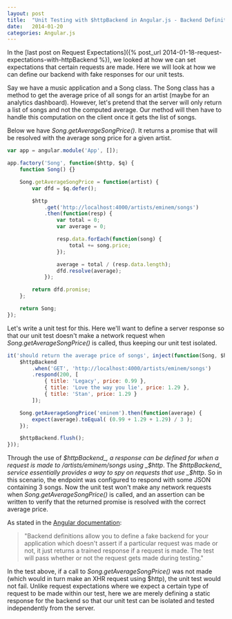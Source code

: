```yaml
---
layout: post
title:  "Unit Testing with $httpBackend in Angular.js - Backend Definitions"
date:   2014-01-20
categories: Angular.js
---
```


In the [last post on Request Expectations]({% post_url 2014-01-18-request-expectations-with-httpBackend %}), we looked at how we can set expectations that certain requests are made. Here we will look at how we can define our backend with fake responses for our unit tests.

Say we have a music application and a Song class. The Song class has a method to get the average price of all songs for an artist (maybe for an analytics dashboard). However, let's pretend that the server will only return a list of songs and not the computed average. Our method will then have to handle this computation on the client once it gets the list of songs.

Below we have _Song.getAverageSongPrice()_. It returns a promise that will be resolved with the average song price for a given artist.

```js
var app = angular.module('App', []);

app.factory('Song', function($http, $q) {
	function Song() {}

	Song.getAverageSongPrice = function(artist) {
		var dfd = $q.defer();

		$http
			.get('http://localhost:4000/artists/eminem/songs')
			.then(function(resp) {
				var total = 0;
				var average = 0;

				resp.data.forEach(function(song) {
					total += song.price;
				});

				average = total / (resp.data.length);
				dfd.resolve(average);
			});

		return dfd.promise;
	};

	return Song;
});
```

Let's write a unit test for this. Here we'll want to define a server response so that our unit test doesn't make a network request when _Song.getAverageSongPrice()_ is called, thus keeping our unit test isolated.

```js
it('should return the average price of songs', inject(function(Song, $httpBackend) {
	$httpBackend
		.when('GET', 'http://localhost:4000/artists/eminem/songs')
		.respond(200, [
			{ title: 'Legacy', price: 0.99 },
			{ title: 'Love the way you lie', price: 1.29 },
			{ title: 'Stan', price: 1.29 }
		]);

	Song.getAverageSongPrice('eminem').then(function(average) {
		expect(average).toEqual( (0.99 + 1.29 + 1.29) / 3 );
	});

	$httpBackend.flush();
}));
```

Through the use of _$httpBackend_, a response can be defined for when a request is made to /artists/eminem/songs using _$http_. The _$httpBackend_ service essentially provides a way to spy on requests that use _$http_. So in this scenario, the endpoint was configured to respond with some JSON containing 3 songs. Now the unit test won't make any network requests when _Song.getAverageSongPrice()_ is called, and an assertion can be written to verify that the returned promise is resolved with the correct average price.

As stated in the [Angular documentation](http://docs.angularjs.org/api/ngMock.$httpBackend):

> "Backend definitions allow you to define a fake backend for your application which doesn't assert if a particular request was made or not, it just returns a trained response if a request is made. The test will pass whether or not the request gets made during testing."

In the test above, if a call to _Song.getAverageSongPrice()_ was not made (which would in turn make an XHR request using $http), the unit test would not fail. Unlike request expectations where we expect a certain type of request to be made within our test, here we are merely defining a static response for the backend so that our unit test can be isolated and tested independently from the server.